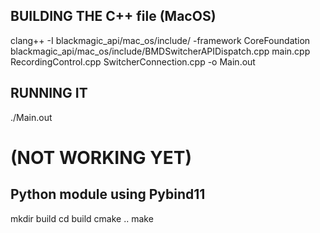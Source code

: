## BUILDING THE C++ file (MacOS)
clang++ -I blackmagic_api/mac_os/include/ -framework CoreFoundation blackmagic_api/mac_os/include/BMDSwitcherAPIDispatch.cpp main.cpp RecordingControl.cpp SwitcherConnection.cpp -o Main.out

## RUNNING IT
./Main.out



# (NOT WORKING YET)
## Python module using Pybind11 
mkdir build
cd build
cmake ..
make

